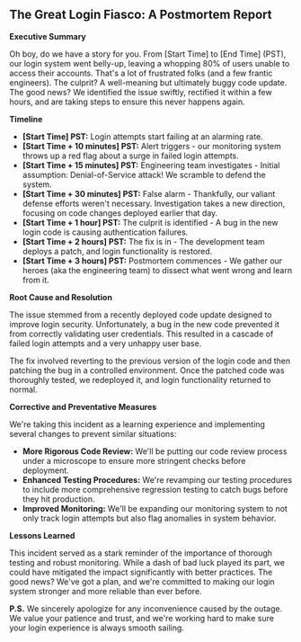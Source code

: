 ## The Great Login Fiasco: A Postmortem Report 

**Executive Summary**

Oh boy, do we have a story for you.  From [Start Time] to [End Time] (PST), our login system went belly-up, leaving a whopping 80% of users unable to access their accounts. That's a lot of frustrated folks (and a few frantic engineers). The culprit? A well-meaning but ultimately buggy code update. The good news? We identified the issue swiftly, rectified it within a few hours, and are taking steps to ensure this never happens again. 

**Timeline**

* **[Start Time] PST:** Login attempts start failing at an alarming rate. 
* **[Start Time + 10 minutes] PST:**  Alert triggers - our monitoring system throws up a red flag about a surge in failed login attempts. 
* **[Start Time + 15 minutes] PST:**  Engineering team investigates - Initial assumption: Denial-of-Service attack! We scramble to defend the system. 
* **[Start Time + 30 minutes] PST:**  False alarm - Thankfully, our valiant defense efforts weren't necessary. Investigation takes a new direction, focusing on code changes deployed earlier that day. 
* **[Start Time + 1 hour] PST:**  The culprit is identified - A bug in the new login code is causing authentication failures.  
* **[Start Time + 2 hours] PST:**  The fix is in - The development team deploys a patch, and login functionality is restored. 
* **[Start Time + 3 hours] PST:**  Postmortem commences - We gather our heroes (aka the engineering team) to dissect what went wrong and learn from it. 

**Root Cause and Resolution**

The issue stemmed from a recently deployed code update designed to improve login security. Unfortunately, a bug in the new code prevented it from correctly validating user credentials. This resulted in a cascade of failed login attempts and a very unhappy user base. 

The fix involved reverting to the previous version of the login code and then patching the bug in a controlled environment. Once the patched code was thoroughly tested, we redeployed it, and login functionality returned to normal. 

**Corrective and Preventative Measures**

We're taking this incident as a learning experience and implementing several changes to prevent similar situations:

* **More Rigorous Code Review:** We'll be putting our code review process under a microscope to ensure more stringent checks before deployment. 
* **Enhanced Testing Procedures:** We're revamping our testing procedures to include more comprehensive regression testing to catch bugs before they hit production. 
* **Improved Monitoring:** We'll be expanding our monitoring system to not only track login attempts but also flag anomalies in system behavior. 

**Lessons Learned**

This incident served as a stark reminder of the importance of thorough testing and robust monitoring. While a dash of bad luck played its part, we could have mitigated the impact significantly with better practices. The good news? We've got a plan, and we're committed to making our login system stronger and more reliable than ever before. 

**P.S.** We sincerely apologize for any inconvenience caused by the outage. We value your patience and trust, and we're working hard to make sure your login experience is always smooth sailing. 
